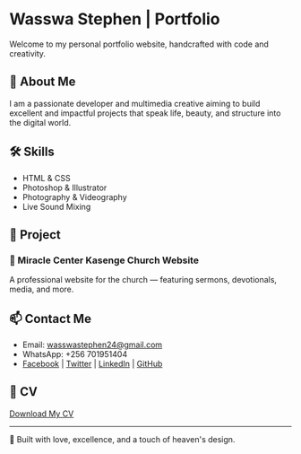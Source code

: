# Wasswa Stephen | Portfolio

Welcome to my personal portfolio website, handcrafted with code and creativity.

## 🌟 About Me
I am a passionate developer and multimedia creative aiming to build excellent and impactful projects that speak life, beauty, and structure into the digital world.

## 🛠️ Skills
- HTML & CSS  
- Photoshop & Illustrator  
- Photography & Videography  
- Live Sound Mixing

## 🚀 Project
### 🎯 Miracle Center Kasenge Church Website  
A professional website for the church — featuring sermons, devotionals, media, and more.

## 📫 Contact Me
- Email: wasswastephen24@gmail.com  
- WhatsApp: +256 701951404  
- [Facebook](https://facebook.com) | [Twitter](https://twitter.com) | [LinkedIn](https://linkedin.com) | [GitHub](https://github.com)

## 📄 CV
[Download My CV](cv/WasswaStephenCV.pdf)

---

🔹 Built with love, excellence, and a touch of heaven's design.
